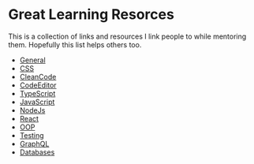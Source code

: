 # **Great Learning Resorces**

This is a collection of links and resources I link people to while mentoring them. Hopefully this list helps others too.

- [General](https://github.com/DekiGk/great-frontend-learning-resources/blob/main/General.md)
- [CSS](https://github.com/DekiGk/great-frontend-learning-resources/blob/main/CSS.md)
- [CleanCode](https://github.com/DekiGk/great-frontend-learning-resources/blob/main/CleanCode.md)
- [CodeEditor](https://github.com/DekiGk/great-frontend-learning-resources/blob/main/CodeEditor.md)
- [TypeScript](https://github.com/DekiGk/great-frontend-learning-resources/blob/main/TypeScript.md)
- [JavaScript](https://github.com/DekiGk/great-frontend-learning-resources/blob/main/JavaScript.md)
- [NodeJs](https://github.com/DekiGk/great-frontend-learning-resources/blob/main/NodeJs.md)
- [React](https://github.com/DekiGk/great-frontend-learning-resources/blob/main/React.md)
- [OOP](https://github.com/DekiGk/great-frontend-learning-resources/blob/main/OOP.md)
- [Testing](https://github.com/DekiGk/great-frontend-learning-resources/blob/main/Testing.md)
- [GraphQL](https://github.com/DekiGk/great-learning-resources/blob/main/GraphQL.md)
- [Databases]()
